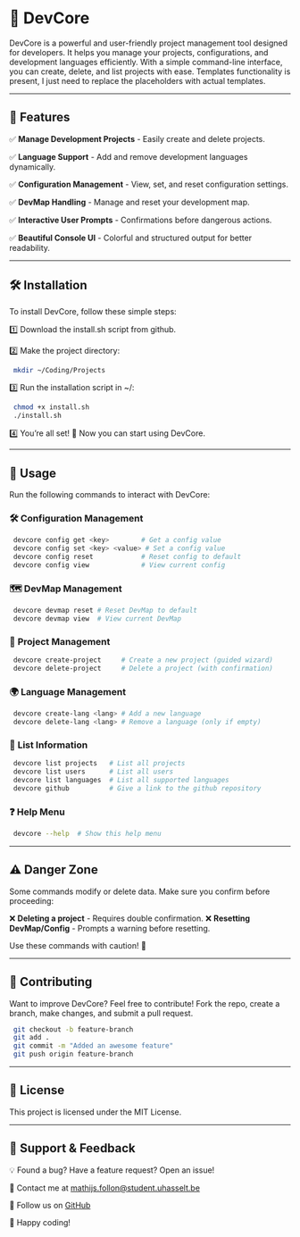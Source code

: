 # 🚀 DevCore

DevCore is a powerful and user-friendly project management tool designed for developers. It helps you manage your projects, configurations, and development languages efficiently. With a simple command-line interface, you can create, delete, and list projects with ease.
Templates functionality is present, I just need to replace the placeholders with actual templates.

---

## 📜 Features

✅ **Manage Development Projects** - Easily create and delete projects.

✅ **Language Support** - Add and remove development languages dynamically.

✅ **Configuration Management** - View, set, and reset configuration settings.

✅ **DevMap Handling** - Manage and reset your development map.

✅ **Interactive User Prompts** - Confirmations before dangerous actions.

✅ **Beautiful Console UI** - Colorful and structured output for better readability.

---

## 🛠️ Installation

To install DevCore, follow these simple steps:

1️⃣ Download the install.sh script from github.

2️⃣ Make the project directory:
```bash
 mkdir ~/Coding/Projects
```

3️⃣ Run the installation script in ~/:
```bash
 chmod +x install.sh
 ./install.sh
```

4️⃣ You’re all set! 🎉 Now you can start using DevCore.

---

## 🚀 Usage

Run the following commands to interact with DevCore:

### 🛠️ **Configuration Management**
```bash
 devcore config get <key>        # Get a config value
 devcore config set <key> <value> # Set a config value
 devcore config reset            # Reset config to default
 devcore config view             # View current config
```

### 🗺️ **DevMap Management**
```bash
 devcore devmap reset # Reset DevMap to default
 devcore devmap view  # View current DevMap
```

### 📂 **Project Management**
```bash
 devcore create-project     # Create a new project (guided wizard)
 devcore delete-project     # Delete a project (with confirmation)
```

### 🌍 **Language Management**
```bash
 devcore create-lang <lang> # Add a new language
 devcore delete-lang <lang> # Remove a language (only if empty)
```

### 📜 **List Information**
```bash
 devcore list projects   # List all projects
 devcore list users      # List all users
 devcore list languages  # List all supported languages
 devcore github          # Give a link to the github repository
```

### ❓ **Help Menu**
```bash
 devcore --help  # Show this help menu
```

---

## ⚠️ Danger Zone

Some commands modify or delete data. Make sure you confirm before proceeding:

❌ **Deleting a project** - Requires double confirmation.
❌ **Resetting DevMap/Config** - Prompts a warning before resetting.

Use these commands with caution! 🚨

---

## 📝 Contributing

Want to improve DevCore? Feel free to contribute! Fork the repo, create a branch, make changes, and submit a pull request.

```bash
 git checkout -b feature-branch
 git add .
 git commit -m "Added an awesome feature"
 git push origin feature-branch
```

---

## 📜 License

This project is licensed under the MIT License.

---

## 💬 Support & Feedback

💡 Found a bug? Have a feature request? Open an issue!

📧 Contact me at [mathijs.follon@student.uhasselt.be](mailto:mathijs.follon@student.uhasselt.be)

🔗 Follow us on [GitHub](https://github.com/mathlon26/devcore)

🚀 Happy coding!

